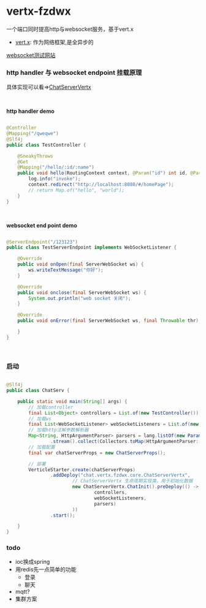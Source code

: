 # vertx-fzdwx

一个端口同时提高http与websocket服务，基于vert.x

- [vert.x](https://github.com/eclipse-vertx/vert.x): 作为网络框架,是全异步的

[websocket测试网站](http://www.easyswoole.com/wstool.html)

### http handler 与 websocket endpoint 挂载原理

具体实现可以看=>[ChatServerVertx](https://github.com/fzdwx/chat/blob/3c3ed609b330bee8echat.vertx.ChatServ818bb4808eb1c9017ac0602/serv/src/main/java/vertx/fzdwx/cn/serv/core/verticle/ChatServerVertx.java)
<br>

<br>

**http handler demo**

```java

@Controller
@Mapping("/qweqwe")
@Slf4j
public class TestController {

    @SneakyThrows
    @Get
    @Mapping("/hello/:id/:name")
    public void hello(RoutingContext context, @Param("id") int id, @Param("name") String name) {
        log.info("invoke");
        context.redirect("http://localhost:8080/#/homePage");
        // return Map.of("hello", "world");
    }
}
```

<br>

**websocket end point demo**

```java

@ServerEndpoint("/123123")
public class TestServerEndpoint implements WebSocketListener {

    @Override
    public void onOpen(final ServerWebSocket ws) {
        ws.writeTextMessage("你好");
    }

    @Override
    public void onclose(final ServerWebSocket ws) {
        System.out.println("web socket 关闭");
    }

    @Override
    public void onError(final ServerWebSocket ws, final Throwable thr) {

    }
}
```

<br>

### 启动

```java

@Slf4j
public class ChatServ {

    public static void main(String[] args) {
        // 加载controller
        final List<Object> controllers = List.of(new TestController());
        // 加载ws
        final List<WebSocketListener> webSocketListeners = List.of(new TestServerEndpoint());
        // 加载http注解参数解析器
        Map<String, HttpArgumentParser> parsers = lang.listOf(new ParamParser(), new RoutingContextParser())
                .stream().collect(Collectors.toMap(HttpArgumentParser::type, Function.identity()));
        // 加载配置
        final var chatServerProps = new ChatServerProps();

        // 部署
        VerticleStarter.create(chatServerProps)
                .addDeploy("chat.vertx.fzdwx.core.ChatServerVertx",
                        // ChatServerVertx 生命周期实现类，用于初始化数据
                        new ChatServerVertx.ChatInit().preDeploy(() -> listOf(chatServerProps,
                                controllers,
                                webSocketListeners,
                                parsers)
                        ))
                .start();

    }
}
```

### todo

- ioc换成spring
- 用redis先一点简单的功能
    - 登录
    - 聊天
- mqtt?
- 集群方案